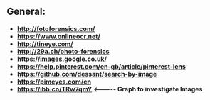 ## **General:**

- **http://fotoforensics.com/**
- **https://www.onlineocr.net/**
- **http://tineye.com/**
- **http://29a.ch/photo-forensics**
- **https://images.google.co.uk/**
- **https://help.pinterest.com/en-gb/article/pinterest-lens**
- **https://github.com/dessant/search-by-image**
- **https://pimeyes.com/en**
- **https://ibb.co/TRw7qmY <----- Graph to investigate Images**
